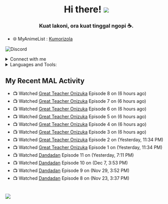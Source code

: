 <h1 align="center">Hi there! <img src="https://media.giphy.com/media/hvRJCLFzcasrR4ia7z/giphy.gif" width="25px"> </h1>
<h3 align="center">Kuat lakoni, ora kuat tinggal ngopi ☕.</h3>

- 🌐 MyAnimeList : [Kumorizola](https://myanimelist.net/animelist/Kumorizola)

![Discord](https://discord.c99.nl/widget/theme-1/761213268009943051.png)
<details>
      <summary>Connect with me</summary>
    <p align="left">
        <a href="https://www.instagram.com/kumorizola/" target="blank"><img align="center"
                src="https://raw.githubusercontent.com/rahuldkjain/github-profile-readme-generator/master/src/images/icons/Social/instagram.svg"
                alt="kumorizola" height="30" width="40" /></a>
        <a href="https://discord.com" target="blank"><img align="center"
                src="https://raw.githubusercontent.com/rahuldkjain/github-profile-readme-generator/master/src/images/icons/Social/discord.svg"
                alt="Kumori#5882" height="30" width="40" /></a>
    </p>
</details>

<details>
    <summary align="left">Languages and Tools:</summary>
<p align="left">
      <a href="https://www.w3schools.com/css/" target="_blank">
        <img src="https://raw.githubusercontent.com/devicons/devicon/master/icons/css3/css3-original-wordmark.svg"
            alt="css3" width="40" height="40" /> </a> <a href="https://www.w3.org/html/" target="_blank"> <img
            src="https://raw.githubusercontent.com/devicons/devicon/master/icons/html5/html5-original-wordmark.svg"
            alt="html5" width="40" height="40" /> </a> <a href="https://www.java.com" target="_blank"> <img
            src="https://raw.githubusercontent.com/devicons/devicon/master/icons/java/java-original.svg" alt="java"
            width="40" height="40" /> </a> <a href="https://developer.mozilla.org/en-US/docs/Web/JavaScript"
            target="_blank"> <img
            src="https://raw.githubusercontent.com/devicons/devicon/master/icons/javascript/javascript-original.svg"
            alt="javascript" width="40" height="40" /> </a> <a href="https://nodejs.org" target="_blank"> <img
            src="https://raw.githubusercontent.com/devicons/devicon/master/icons/nodejs/nodejs-original-wordmark.svg"
            alt="nodejs" width="40" height="40" /> </a> <a href="https://www.python.org" target="_blank"> <img
            src="https://raw.githubusercontent.com/devicons/devicon/master/icons/python/python-original.svg"
            alt="python" width="40" height="40" /> </a> <a href="https://www.typescriptlang.org/" target="_blank"> <img
            src="https://raw.githubusercontent.com/devicons/devicon/master/icons/typescript/typescript-original.svg" 
            alt="typescript" width="40" height="40" /> </a> <a href="https://www.photoshop.com/en" target="_blank"> <img
            src="https://upload.wikimedia.org/wikipedia/commons/a/af/Adobe_Photoshop_CC_icon.svg" alt="photoshop" width="40" height="40"/> </a>
            <a href="https://www.adobe.com/products/premiere.html" target="_blank"> <img
            src="https://upload.wikimedia.org/wikipedia/commons/4/40/Adobe_Premiere_Pro_CC_icon.svg" alt="Premiere pro" width="40" height="40"/> </a>
            <a href="https://www.adobe.com/in/products/illustrator.html" target="_blank"> <img 
            src="https://upload.wikimedia.org/wikipedia/commons/f/fb/Adobe_Illustrator_CC_icon.svg" alt="illustrator" width="40" height="40"/> </a>
      
 </details>
 
 <h2> My Recent MAL Activity</h2>
<!-- MAL_ACTIVITY:start -->

- 📺 Watched [Great Teacher Onizuka](https://MyAnimeList.net/anime.php?id=245) Episode 8 on (6 hours ago)
- 📺 Watched [Great Teacher Onizuka](https://MyAnimeList.net/anime.php?id=245) Episode 7 on (6 hours ago)
- 📺 Watched [Great Teacher Onizuka](https://MyAnimeList.net/anime.php?id=245) Episode 6 on (6 hours ago)
- 📺 Watched [Great Teacher Onizuka](https://MyAnimeList.net/anime.php?id=245) Episode 5 on (6 hours ago)
- 📺 Watched [Great Teacher Onizuka](https://MyAnimeList.net/anime.php?id=245) Episode 4 on (6 hours ago)
- 📺 Watched [Great Teacher Onizuka](https://MyAnimeList.net/anime.php?id=245) Episode 3 on (6 hours ago)
- 📺 Watched [Great Teacher Onizuka](https://MyAnimeList.net/anime.php?id=245) Episode 2 on (Yesterday, 11:34 PM)
- 📺 Watched [Great Teacher Onizuka](https://MyAnimeList.net/anime.php?id=245) Episode 1 on (Yesterday, 11:34 PM)
- 📺 Watched [Dandadan](https://MyAnimeList.net/anime.php?id=57334) Episode 11 on (Yesterday, 7:11 PM)
- 📺 Watched [Dandadan](https://MyAnimeList.net/anime.php?id=57334) Episode 10 on (Dec 7, 3:53 PM)
- 📺 Watched [Dandadan](https://MyAnimeList.net/anime.php?id=57334) Episode 9 on (Nov 29, 3:52 PM)
- 📺 Watched [Dandadan](https://MyAnimeList.net/anime.php?id=57334) Episode 8 on (Nov 23, 3:37 PM)

<!-- MAL_ACTIVITY:end -->

  
<h2 align="left"> <img src="https://media.discordapp.net/attachments/918405470073520168/919220018355523584/ezgif.com-gif-maker_1.gif">
